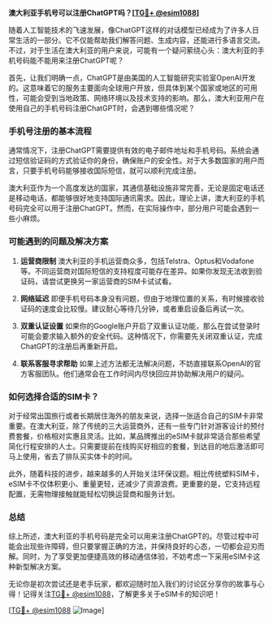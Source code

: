 **澳大利亚手机号可以注册ChatGPT吗？[[TG💪+ @esim1088](https://t.me/s/esim1088)]**

随着人工智能技术的飞速发展，像ChatGPT这样的对话模型已经成为了许多人日常生活的一部分。它不仅能帮助我们解答问题、生成内容，还能进行多语言交流。不过，对于生活在澳大利亚的用户来说，可能有一个疑问萦绕心头：澳大利亚的手机号码能不能用来注册ChatGPT呢？

首先，让我们明确一点，ChatGPT是由美国的人工智能研究实验室OpenAI开发的。这意味着它的服务主要面向全球用户开放，但具体到某个国家或地区的可用性，可能会受到当地政策、网络环境以及技术支持的影响。那么，澳大利亚用户在使用自己的手机号码注册ChatGPT时，会遇到哪些情况呢？

### 手机号注册的基本流程

通常情况下，注册ChatGPT需要提供有效的电子邮件地址和手机号码。系统会通过短信验证码的方式验证你的身份，确保账户的安全性。对于大多数国家的用户而言，只要手机号码能够接收国际短信，就可以顺利完成注册。

澳大利亚作为一个高度发达的国家，其通信基础设施非常完善，无论是固定电话还是移动电话，都能够很好地支持国际通讯需求。因此，理论上讲，澳大利亚的手机号码完全可以用于注册ChatGPT。然而，在实际操作中，部分用户可能会遇到一些小麻烦。

### 可能遇到的问题及解决方案

1. **运营商限制**
   澳大利亚的手机运营商众多，包括Telstra、Optus和Vodafone等。不同运营商对国际短信的支持程度可能存在差异。如果你发现无法收到验证码，请尝试更换另一家运营商的SIM卡试试看。

2. **网络延迟**
   即便手机号码本身没有问题，但由于地理位置的关系，有时候接收验证码的速度会比较慢。建议耐心等待几分钟，或者重启设备后再试一次。

3. **双重认证设置**
   如果你的Google账户开启了双重认证功能，那么在尝试登录时可能会要求输入额外的安全代码。这种情况下，你需要先关闭双重认证，完成ChatGPT的注册后再重新开启。

4. **联系客服寻求帮助**
   如果上述方法都无法解决问题，不妨直接联系OpenAI的官方客服团队。他们通常会在工作时间内尽快回应并协助解决用户的疑问。

### 如何选择合适的SIM卡？

对于经常出国旅行或者长期居住海外的朋友来说，选择一张适合自己的SIM卡非常重要。在澳大利亚，除了传统的三大运营商外，还有一些专门针对游客设计的预付费套餐，价格相对实惠且灵活。比如，某品牌推出的eSIM卡就非常适合那些希望简化行程安排的人士。只需要提前在线购买好相应的套餐，到达目的地后激活即可马上使用，省去了排队买实体卡的时间。

此外，随着科技的进步，越来越多的人开始关注环保议题。相比传统塑料SIM卡，eSIM卡不仅体积更小、重量更轻，还减少了资源浪费。更重要的是，它支持远程配置，无需物理接触就能轻松切换运营商和服务计划。

### 总结

综上所述，澳大利亚的手机号码是完全可以用来注册ChatGPT的。尽管过程中可能会出现些许障碍，但只要掌握正确的方法，并保持良好的心态，一切都会迎刃而解。同时，为了享受更加便捷高效的移动通信体验，不妨考虑一下采用eSIM卡这种新型解决方案。

无论你是初次尝试还是老手玩家，都欢迎随时加入我们的讨论区分享你的故事与心得！记得关注[TG💪+ @esim1088](https://t.me/s/esim1088)，了解更多关于eSIM卡的知识吧！

[[TG💪+ @esim1088](https://t.me/s/esim1088) ![Image](https://i.postimg.cc/4NQfJmqS/Snipaste-2025-05-13-00-14-12.png)]